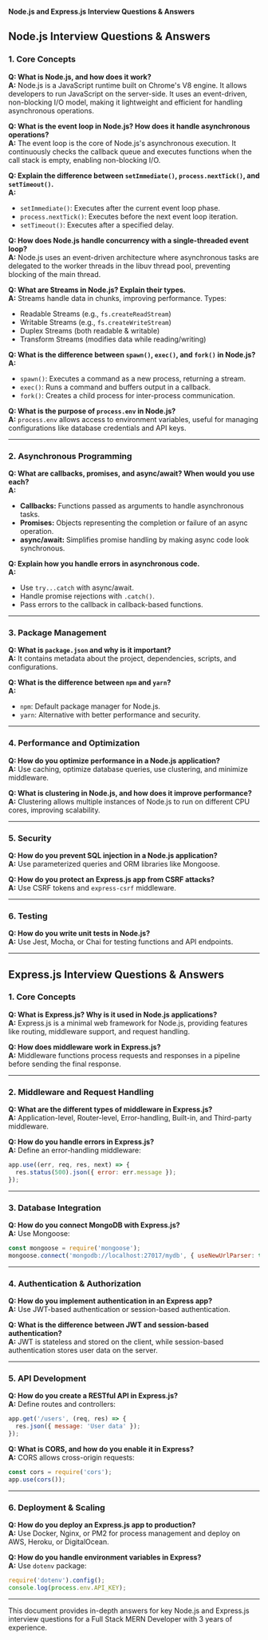 **Node.js and Express.js Interview Questions & Answers**

## **Node.js Interview Questions & Answers**

### **1. Core Concepts**

**Q: What is Node.js, and how does it work?**  
**A:** Node.js is a JavaScript runtime built on Chrome's V8 engine. It allows developers to run JavaScript on the server-side. It uses an event-driven, non-blocking I/O model, making it lightweight and efficient for handling asynchronous operations.

**Q: What is the event loop in Node.js? How does it handle asynchronous operations?**  
**A:** The event loop is the core of Node.js's asynchronous execution. It continuously checks the callback queue and executes functions when the call stack is empty, enabling non-blocking I/O.

**Q: Explain the difference between `setImmediate()`, `process.nextTick()`, and `setTimeout()`.**  
**A:**
- `setImmediate()`: Executes after the current event loop phase.
- `process.nextTick()`: Executes before the next event loop iteration.
- `setTimeout()`: Executes after a specified delay.

**Q: How does Node.js handle concurrency with a single-threaded event loop?**  
**A:** Node.js uses an event-driven architecture where asynchronous tasks are delegated to the worker threads in the libuv thread pool, preventing blocking of the main thread.

**Q: What are Streams in Node.js? Explain their types.**  
**A:** Streams handle data in chunks, improving performance. Types:
- Readable Streams (e.g., `fs.createReadStream`)
- Writable Streams (e.g., `fs.createWriteStream`)
- Duplex Streams (both readable & writable)
- Transform Streams (modifies data while reading/writing)

**Q: What is the difference between `spawn()`, `exec()`, and `fork()` in Node.js?**  
**A:**
- `spawn()`: Executes a command as a new process, returning a stream.
- `exec()`: Runs a command and buffers output in a callback.
- `fork()`: Creates a child process for inter-process communication.

**Q: What is the purpose of `process.env` in Node.js?**  
**A:** `process.env` allows access to environment variables, useful for managing configurations like database credentials and API keys.

---

### **2. Asynchronous Programming**

**Q: What are callbacks, promises, and async/await? When would you use each?**  
**A:**
- **Callbacks:** Functions passed as arguments to handle asynchronous tasks.
- **Promises:** Objects representing the completion or failure of an async operation.
- **async/await:** Simplifies promise handling by making async code look synchronous.

**Q: Explain how you handle errors in asynchronous code.**  
**A:**
- Use `try...catch` with async/await.
- Handle promise rejections with `.catch()`.
- Pass errors to the callback in callback-based functions.

---

### **3. Package Management**

**Q: What is `package.json` and why is it important?**  
**A:** It contains metadata about the project, dependencies, scripts, and configurations.

**Q: What is the difference between `npm` and `yarn`?**  
**A:**
- `npm`: Default package manager for Node.js.
- `yarn`: Alternative with better performance and security.

---

### **4. Performance and Optimization**

**Q: How do you optimize performance in a Node.js application?**  
**A:** Use caching, optimize database queries, use clustering, and minimize middleware.

**Q: What is clustering in Node.js, and how does it improve performance?**  
**A:** Clustering allows multiple instances of Node.js to run on different CPU cores, improving scalability.

---

### **5. Security**

**Q: How do you prevent SQL injection in a Node.js application?**  
**A:** Use parameterized queries and ORM libraries like Mongoose.

**Q: How do you protect an Express.js app from CSRF attacks?**  
**A:** Use CSRF tokens and `express-csrf` middleware.

---

### **6. Testing**

**Q: How do you write unit tests in Node.js?**  
**A:** Use Jest, Mocha, or Chai for testing functions and API endpoints.

---

## **Express.js Interview Questions & Answers**

### **1. Core Concepts**

**Q: What is Express.js? Why is it used in Node.js applications?**  
**A:** Express.js is a minimal web framework for Node.js, providing features like routing, middleware support, and request handling.

**Q: How does middleware work in Express.js?**  
**A:** Middleware functions process requests and responses in a pipeline before sending the final response.

---

### **2. Middleware and Request Handling**

**Q: What are the different types of middleware in Express.js?**  
**A:** Application-level, Router-level, Error-handling, Built-in, and Third-party middleware.

**Q: How do you handle errors in Express.js?**  
**A:** Define an error-handling middleware:  
```js
app.use((err, req, res, next) => {
  res.status(500).json({ error: err.message });
});
```

---

### **3. Database Integration**

**Q: How do you connect MongoDB with Express.js?**  
**A:** Use Mongoose:  
```js
const mongoose = require('mongoose');
mongoose.connect('mongodb://localhost:27017/mydb', { useNewUrlParser: true, useUnifiedTopology: true });
```

---

### **4. Authentication & Authorization**

**Q: How do you implement authentication in an Express app?**  
**A:** Use JWT-based authentication or session-based authentication.

**Q: What is the difference between JWT and session-based authentication?**  
**A:** JWT is stateless and stored on the client, while session-based authentication stores user data on the server.

---

### **5. API Development**

**Q: How do you create a RESTful API in Express.js?**  
**A:** Define routes and controllers:
```js
app.get('/users', (req, res) => {
  res.json({ message: 'User data' });
});
```

**Q: What is CORS, and how do you enable it in Express?**  
**A:** CORS allows cross-origin requests:
```js
const cors = require('cors');
app.use(cors());
```

---

### **6. Deployment & Scaling**

**Q: How do you deploy an Express.js app to production?**  
**A:** Use Docker, Nginx, or PM2 for process management and deploy on AWS, Heroku, or DigitalOcean.

**Q: How do you handle environment variables in Express?**  
**A:** Use `dotenv` package:
```js
require('dotenv').config();
console.log(process.env.API_KEY);
```

---

This document provides in-depth answers for key Node.js and Express.js interview questions for a Full Stack MERN Developer with 3 years of experience.


